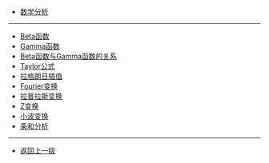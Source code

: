 * [数学分析](math/analys/README.md)
---
* [Beta函数](math/analys/beta.md)
* [Gamma函数](math/analys/gamma.md)
* [Beta函数与Gamma函数的关系](math/analys/bgrelation.md)
* [Taylor公式](math/analys/taylor.md)
* [拉格朗日插值](math/analys/lagrange.md)
* [Fourier变换](math/analys/fourier.md)
* [拉普拉斯变换](math/analys/laplace.md)
* [Z变换]()
* [小波变换]()
* [条和分析]()
---
* [返回上一级](math/README.md)
